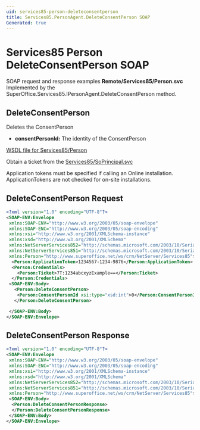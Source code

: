 ```yaml
---
uid: services85-person-deleteconsentperson
title: Services85.PersonAgent.DeleteConsentPerson SOAP
Generated: true
---
```


# Services85 Person DeleteConsentPerson SOAP

SOAP request and response examples **Remote/Services85/Person.svc**
Implemented by the <see cref="M:SuperOffice.Services85.IPersonAgent.DeleteConsentPerson">SuperOffice.Services85.IPersonAgent.DeleteConsentPerson</see> method.

## DeleteConsentPerson

Deletes the ConsentPerson

* **consentPersonId:** The identity of the ConsentPerson



[WSDL file for Services85/Person](../Services85-Person.md)

Obtain a ticket from the [Services85/SoPrincipal.svc](../SoPrincipal/index.md)

Application tokens must be specified if calling an Online installation. ApplicationTokens are not checked for on-site installations.

## DeleteConsentPerson Request

```xml
<?xml version="1.0" encoding="UTF-8"?>
<SOAP-ENV:Envelope
 xmlns:SOAP-ENV="http://www.w3.org/2003/05/soap-envelope"
 xmlns:SOAP-ENC="http://www.w3.org/2003/05/soap-encoding"
 xmlns:xsi="http://www.w3.org/2001/XMLSchema-instance"
 xmlns:xsd="http://www.w3.org/2001/XMLSchema"
 xmlns:NetServerServices852="http://schemas.microsoft.com/2003/10/Serialization/Arrays"
 xmlns:NetServerServices851="http://schemas.microsoft.com/2003/10/Serialization/"
 xmlns:Person="http://www.superoffice.net/ws/crm/NetServer/Services85">
  <Person:ApplicationToken>1234567-1234-9876</Person:ApplicationToken>
  <Person:Credentials>
    <Person:Ticket>7T:1234abcxyzExample==</Person:Ticket>
  </Person:Credentials>
 <SOAP-ENV:Body>
   <Person:DeleteConsentPerson>
    <Person:ConsentPersonId xsi:type="xsd:int">0</Person:ConsentPersonId>
   </Person:DeleteConsentPerson>

 </SOAP-ENV:Body>
</SOAP-ENV:Envelope>

```


## DeleteConsentPerson Response

```xml
<?xml version="1.0" encoding="UTF-8"?>
<SOAP-ENV:Envelope
 xmlns:SOAP-ENV="http://www.w3.org/2003/05/soap-envelope"
 xmlns:SOAP-ENC="http://www.w3.org/2003/05/soap-encoding"
 xmlns:xsi="http://www.w3.org/2001/XMLSchema-instance"
 xmlns:xsd="http://www.w3.org/2001/XMLSchema"
 xmlns:NetServerServices852="http://schemas.microsoft.com/2003/10/Serialization/Arrays"
 xmlns:NetServerServices851="http://schemas.microsoft.com/2003/10/Serialization/"
 xmlns:Person="http://www.superoffice.net/ws/crm/NetServer/Services85">
 <SOAP-ENV:Body>
  <Person:DeleteConsentPersonResponse>
  </Person:DeleteConsentPersonResponse>
 </SOAP-ENV:Body>
</SOAP-ENV:Envelope>

```

